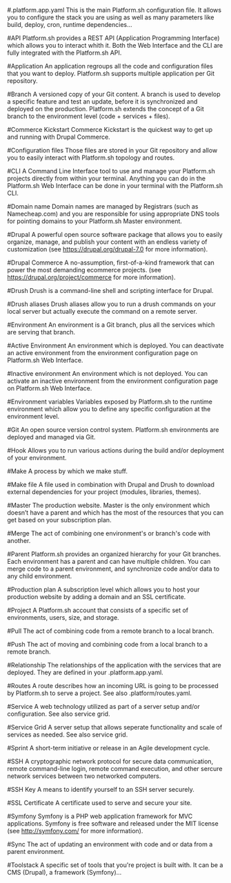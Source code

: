 #.platform.app.yaml
This is the main Platform.sh configuration file. It allows you to configure the stack you are using as well as many parameters like build, deploy, cron, runtime dependencies...

#API
Platform.sh provides a REST API (Application Programming Interface) which allows you to interact whith it. Both the Web Interface and the CLI are fully integrated with the Platform.sh API.

#Application
An application regroups all the code and configuration files that you want to deploy. Platform.sh supports multiple application per Git repository.

#Branch
A versioned copy of your Git content. A branch is used to develop a specific feature and test an update, before it is synchronized and deployed on the production. Platform.sh extends the concept of a Git branch to the environment level (code + services + files).

#Commerce Kickstart
Commerce Kickstart is the quickest way to get up and running with Drupal Commerce.

#Configuration files
Those files are stored in your Git repository and allow you to easily interact with Platform.sh topology and routes.

#CLI
A Command Line Interface tool to use and manage your Platform.sh projects directly from within your terminal. Anything you can do in the Platform.sh Web Interface can be done in your terminal with the Platform.sh CLI.

#Domain name
Domain names are managed by Registrars (such as Namecheap.com) and you are responsible for using appropriate DNS tools for pointing domains to your Platform.sh Master environment.

#Drupal 
A powerful open source software package that allows you to easily organize, manage, and publish your content with an endless variety of customization (see <https://drupal.org/drupal-7.0> for more information).

#Drupal Commerce
A no-assumption, first-of-a-kind framework that can power the most demanding ecommerce projects. (see <https://drupal.org/project/commerce> for more information).

#Drush
Drush is a command-line shell and scripting interface for Drupal.

#Drush aliases
Drush aliases allow you to run a drush commands on your local server but actually execute the command on a remote server.

#Environment
An environment is a Git branch, plus all the services which are serving that branch.

#Active Environment 
An environment which is deployed. You can deactivate an active environment from the environment configuration page on Platform.sh Web Interface.

#Inactive environment
An environment which is not deployed. You can activate an inactive environment from the
environment configuration page on Platform.sh Web Interface.

#Environment variables
Variables exposed by Platform.sh to the runtime environment which allow you to define any specific configuration at the environment level.

#Git
An open source version control system. Platform.sh environments are deployed and managed via Git.

#Hook
Allows you to run various actions during the build and/or deployment of your environment.

#Make
A process by which we make stuff.

#Make file
A file used in combination with Drupal and Drush to download external dependencies for your project (modules, libraries, themes).

#Master
The production website. Master is the only environment which doesn’t have a parent and which has the most of the resources that you can get based on your subscription plan.

#Merge
The act of combining one environment's or branch's code with another.

#Parent
Platform.sh provides an organized hierarchy for your Git branches. Each environment has a parent and can have multiple children. You can merge code to a parent environment, and synchronize code and/or data to any child environment.

#Production plan
A subscription level which allows you to host your production website by adding a domain and an SSL certificate.

#Project
A Platform.sh account that consists of a specific set of environments, users, size, and storage.

#Pull
The act of combining code from a remote branch to a local branch.

#Push
The act of moving and combining code from a local branch to a remote branch.

#Relationship 
The relationships of the application with the services that are deployed. They are defined in your .platform.app.yaml.

#Routes
A route describes how an incoming URL is going to be processed by Platform.sh to serve a project. See also .platform/routes.yaml.

#Service
A web technology utilized as part of a server setup and/or configuration. See also service grid.

#Service Grid
A server setup that allows seperate functionality and scale of services as needed. See also service grid.

#Sprint
A short-term initiative or release in an Agile development cycle.

#SSH
A cryptographic network protocol for secure data communication, remote command-line login, remote command execution, and other sercure network services between two networked computers.

#SSH Key
A means to identify yourself to an SSH server securely.

#SSL Certificate
A certificate used to serve and secure your site.

#Symfony
Symfony is a PHP web application framework for MVC applications. Symfony is free software and released under the MIT license (see <http://symfony.com/> for more information).

#Sync
The act of updating an environment with code and or data from a parent environment.

#Toolstack
A specific set of tools that you're project is built with. It can be a CMS (Drupal), a framework (Symfony)...